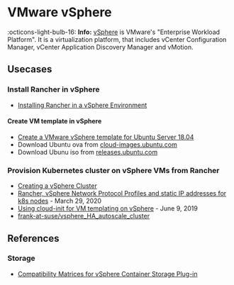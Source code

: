 # VMware vSphere

:octicons-light-bulb-16: **Info:** [vSphere](https://www.vmware.com/products/vsphere.html) is VMware's "Enterprise Workload Platform".
It is a virtualization platform, that includes vCenter Configuration Manager, vCenter Application Discovery Manager and vMotion.

## Usecases

### Install Rancher in vSphere

* [Installing Rancher in a vSphere Environment](https://rancher.com/docs/rancher/v2.6/en/best-practices/rancher-server/rancher-in-vsphere/)

#### Create VM template in vSphere

* [Create a VMware vSphere template for Ubuntu Server 18.04](https://learn.microsoft.com/en-us/azure/cloud-adoption-framework/manage/hybrid/server/best-practices/vmware-ubuntu-template)
* Download Ubuntu ova from [cloud-images.ubuntu.com](https://cloud-images.ubuntu.com/focal/current/)
* Download Ubunu iso from [releases.ubuntu.com](https://releases.ubuntu.com/focal/)

### Provision Kubernetes cluster on vSphere VMs from Rancher

* [Creating a vSphere Cluster](https://rancher.com/docs/rancher/v2.6/en/cluster-provisioning/rke-clusters/node-pools/vsphere/)
* [Rancher, vSphere Network Protocol Profiles and static IP addresses for k8s nodes](https://www.virtualthoughts.co.uk/2020/03/29/rancher-vsphere-network-protocol-profiles-and-static-ip-addresses-for-k8s-nodes/) - March 29, 2020
* [Using cloud-init for VM templating on vSphere](https://blah.cloud/infrastructure/using-cloud-init-for-vm-templating-on-vsphere/) - June 9, 2019
* [frank-at-suse/vsphere_HA_autoscale_cluster](https://github.com/frank-at-suse/vsphere_HA_autoscale_cluster)

## References

### Storage

* [Compatibility Matrices for vSphere Container Storage Plug-in](https://docs.vmware.com/en/VMware-vSphere-Container-Storage-Plug-in/2.0/vmware-vsphere-csp-getting-started/GUID-D4AAD99E-9128-40CE-B89C-AD451DA8379D.html)
